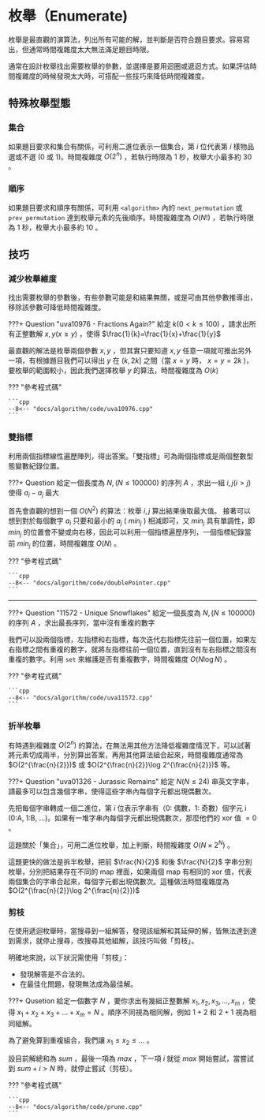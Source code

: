 # 枚舉（Enumerate)

枚舉是最直觀的演算法，列出所有可能的解，並判斷是否符合題目要求。容易寫出，但通常時間複雜度太大無法滿足題目時限。

通常在設計枚舉找出需要枚舉的參數，並選擇是要用迴圈或遞迴方式。如果評估時間複雜度的時候發現太大時，可搭配一些技巧來降低時間複雜度。

## 特殊枚舉型態

### 集合

如果題目要求和集合有關係，可利用二進位表示一個集合，第 $i$ 位代表第 $i$ 樣物品選或不選 (0 或 1)。時間複雜度 $O(2^n)$ ，若執行時限為 $1$ 秒，枚舉大小最多約 $30$ 。

### 順序

如果題目要求和順序有關係，可利用 `<algorithm>` 內的 `next_permutation` 或 `prev_permutation` 達到枚舉元素的先後順序。時間複雜度為 $O(N!)$ ，若執行時限為 $1$ 秒，枚舉大小最多約 $10$ 。

## 技巧

### 減少枚舉維度

找出需要枚舉的參數後，有些參數可能是和結果無關，或是可由其他參數推導出，移除該參數可降低時間複雜度。

???+ Question "uva10976 - Fractions Again?"
    給定 $k(0 < k \leq 100)$ ，請求出所有正整數解 $x,y(x \geq y)$ ，使得 $\frac{1}{k}=\frac{1}{x}+\frac{1}{y}$ 

最直觀的解法是枚舉兩個參數 $x,y$ ，但其實只要知道 $x,y$ 任意一項就可推出另外一項，有根據題目我們可以得出 $y$ 在 $(k,2k]$ 之間（當 $x=y$ 時， $x=y=2k$ )，要枚舉的範圍較小，因此我們選擇枚舉 $y$ 的算法，時間複雜度為 $O(k)$ 

??? "參考程式碼"

    ```cpp
    --8<-- "docs/algorithm/code/uva10976.cpp"
    ```

### 雙指標

利用兩個指標線性遍歷陣列，得出答案。「雙指標」可為兩個指標或是兩個整數型態變數紀錄位置。

???+ Question 
    給定一個長度為 $N,(N \leq 100000)$ 的序列 $A$ ，求出一組 $i,j(i>j)$ 使得 $a_i-a_j$ 最大

首先會直觀的想到一個 $O(N^2)$ 的算法：枚舉 $i,j$ 算出結果後取最大值。
接著可以想到對於每個數字 $a_i$ 只要和最小的 $a_j$ ( $min_j$ ) 相減即可，又 $min_j$ 具有單調性，即 $min_j$ 的位置會不變或向右移，因此可以利用一個指標遍歷序列，一個指標紀錄當前 $min_j$ 的位置，時間複雜度 $O(N)$ 。

??? "參考程式碼"

    ```cpp
    --8<-- "docs/algorithm/code/doublePointer.cpp"
    ```

* * *

???+ Question "11572 - Unique Snowflakes"
    給定一個長度為 $N,(N \leq 100000)$ 的序列 $A$ ，求出最長序列，當中沒有重複的數字

我們可以設兩個指標，左指標和右指標，每次迭代右指標先往前一個位置，如果左右指標之間有重複的數字，就將左指標往前一個位置，直到沒有左右指標之間沒有重複的數字。利用 `set` 來維護是否有重複數字，時間複雜度 $O(N\log N)$ 。

??? "參考程式碼"
  
    ```cpp
    --8<-- "docs/algorithm/code/uva11572.cpp"
    ```

### 折半枚舉

有時遇到複雜度 $O(2^n)$ 的算法，在無法用其他方法降低複雜度情況下，可以試著將元素切成兩半，分別算出答案，再用其他算法組合起來，時間複雜度通常為 $O(2^{\frac{n}{2}})$ 或 $O(2^{\frac{n}{2}}\log 2^{\frac{n}{2}})$ 等。

???+ Question "uva01326 - Jurassic Remains"
    給定 $N(N\leq 24)$ 串英文字串，請最多可以包含幾個字串，使得這些字串內每個字元都出現偶數次。

先把每個字串轉成一個二進位，第 $i$ 位表示字串有（0: 偶數，1: 奇數）個字元 i (0:A, 1:B, ...)。如果有一堆字串內每個字元都出現偶數次，那麼他們的 xor 值 $=0$ 。

這題關於「集合」，可用二進位枚舉，加上判斷，時間複雜度 $O(N\times 2^N)$ 。

這題更快的做法是拆半枚舉，把前 $\frac{N}{2}$ 和後 $\frac{N}{2}$ 字串分別枚舉，分別把結果存在不同的 map 裡面，如果兩個 map 有相同的 xor 值，代表兩個集合的字串合起來，每個字元都出現偶數次。這種做法時間複雜度為 $O(2^{\frac{n}{2}}\log 2^{\frac{n}{2}})$ 

### 剪枝

在使用遞迴枚舉時，當搜尋到一組解答，發現該組解和其延伸的解，皆無法達到達到需求，就停止搜尋，改搜尋其他組解，該技巧叫做「剪枝」。

明確地來說，以下狀況需使用「剪枝」：

- 發現解答是不合法的。
- 在最佳化問題，發現無法成為最佳解。

???+ Qusetion
    給定一個數字 $N$ ，要你求出有幾組正整數解 $x_1,x_2,x_3,...,x_m$ ，使得 $x_1+x_2+x_3+...+x_m = N$ 。順序不同視為相同解，例如 $1+2$ 和 $2+1$ 視為相同組解。

為了避免算到重複組合，我們讓 $x_1 \leq x_2 \leq ...$ 。

設目前解總和為 $sum$ ，最後一項為 $max$ ，下一項 $i$ 就從 $max$ 開始嘗試，當嘗試到 $sum + i > N$ 時，就停止嘗試（剪枝）。

??? "參考程式碼"

    ```cpp
    --8<-- "docs/algorithm/code/prune.cpp"
    ```
